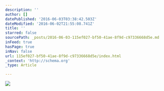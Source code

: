 ```yaml
---
description: ''
author: []
datePublished: '2016-06-03T03:38:42.503Z'
dateModified: '2016-06-02T21:55:08.741Z'
title: ''
starred: false
sourcePath: _posts/2016-06-03-115ef027-bf50-41ae-8f9d-c97336668d5e.md
inFeed: true
hasPage: true
inNav: false
url: 115ef027-bf50-41ae-8f9d-c97336668d5e/index.html
_context: 'http://schema.org'
_type: Article

---
```

![](https://the-grid-user-content.s3-us-west-2.amazonaws.com/d100a1fb-3eec-40fe-8228-37cccb38e454.jpg)